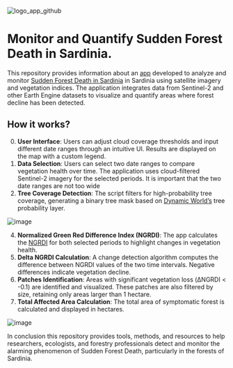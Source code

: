 ![logo_app_github](https://github.com/user-attachments/assets/2f6e5990-bcfa-4db0-99d7-2de8fe818c9a)

# Monitor and Quantify Sudden Forest Death in Sardinia.
This repository provides information about an [app](https://ee-sattagabrielega2.projects.earthengine.app/view/monitoraggiomoriaquerce) developed to analyze and monitor  [Sudden Forest Death in Sardinia](https://www.ildolomiti.it/altra-montagna/ambiente/2024/crisi-dei-boschi-in-sardegna-la-regione-stanzia-oltre-un-milione-di-euro-per-individuare-soluzioni-e-incrementare-il-monitoraggio?fbclid=IwY2xjawE8BqFleHRuA2FlbQIxMQABHdW1rBfI_5mGb-H0-TFj_Sw0if4RmvzGPNbVCG8U65dgW_ISv2t79afK4A_aem_xziHfAe9isCuQji6C3Ir0Q) in Sardinia using satellite imagery and vegetation indices. 
The application integrates data from Sentinel-2 and other Earth Engine datasets to visualize and quantify areas where forest decline has been detected.



## How it works?
0. **User Interface**: Users can adjust cloud coverage thresholds and input different date ranges through an intuitive UI. Results are displayed on the map with a custom legend.
1. **Data Selection**: Users can select two date ranges to compare vegetation health over time. The application uses cloud-filtered Sentinel-2 imagery for the selected periods. It is important that the two date ranges are not too wide
2. **Tree Coverage Detection**: The script filters for high-probability tree coverage, generating a binary tree mask based on [Dynamic World’s](https://dynamicworld.app/) tree probability layer.
   
![image](https://github.com/user-attachments/assets/f23d1167-45bb-4233-a38b-809247dd9b22)


4. **Normalized Green Red Difference Index (NGRDI)**: The app calculates the [NGRDI](https://www.indexdatabase.de/db/i-single.php?id=390) for both selected periods to highlight changes in vegetation health.
5. **Delta NGRDI Calculation**: A change detection algorithm computes the difference between NGRDI values of the two time intervals. Negative differences indicate vegetation decline.
6. **Patches Identification**: Areas with significant vegetation loss (ΔNGRDI < -0.1) are identified and visualized. These patches are also filtered by size, retaining only areas larger than 1 hectare.
7. **Total Affected Area Calculation**: The total area of symptomatic forest is calculated and displayed in hectares.

![image](https://github.com/user-attachments/assets/9574c884-51df-4f78-bd8e-88205f8f13e1)


In conclusion this repository provides tools, methods, and resources to help researchers, ecologists, and forestry professionals detect and monitor the alarming phenomenon of Sudden Forest Death, particularly in the forests of Sardinia.





